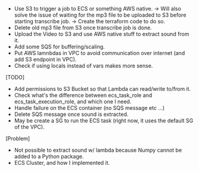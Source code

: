 - Use S3 to trigger a job to ECS or something AWS native.
 -> Will also solve the issue of waiting for the mp3 file to be uploaded to S3 before starting transcribe job.
 -> Create the terraform code to do so.
- Delete old mp3 file from S3 once transcribe job is done.
- Upload the Video to S3 and use AWS native stuff to extract sound from it.
- Add some SQS for buffering/scaling.
- Put AWS lamnbdas in VPC to avoid communication over internet (and add S3 endpoint in VPC).
- Check if using locals instead of vars makes more sense.

[TODO]
- Add permissions to S3 Bucket so that Lambda can read/write to/from it.
- Check what's the difference between ecs_task_role and ecs_task_execution_role, and which one I need.
- Handle failure on the ECS container (no SQS message etc ...)
- Delete SQS message once sound is extracted.
- May be create a SG to run the ECS task (right now, it uses the default SG of the VPC).

[Problem]
- Not possible to extract sound w/ lambda because Numpy cannot be added to a Python package.
- ECS Cluster, and how I implemented it.